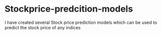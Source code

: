 # Stockprice-predcition-models
I have created several Stock price prediction models which can be used to predict the stock price of any indices
